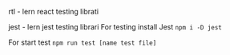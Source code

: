 rtl - lern react testing librati


jest - lern jest testing librari
For testing install Jest
```npm i -D jest```

For start test
```npm run test [name test file]```